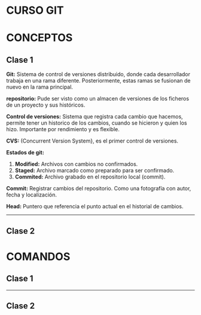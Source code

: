 # **CURSO GIT**
# CONCEPTOS
## **Clase 1**
**Git:**
Sistema de control de versiones distribuido, donde cada desarrollador trabaja en una rama diferente. Posteriormente, estas ramas se fusionan de nuevo en la rama principal.

**repositorio:**
Pude ser visto como un almacen de versiones de los ficheros de un proyecto y sus históricos.

**Control de versiones:** 
Sistema que registra cada cambio que hacemos, permite tener un historico de los cambios, cuando se hicieron y quien los hizo. Importante por rendimiento y es flexible.

**CVS:**
(Concurrent Version System}, es el primer control de versiones.

**Estados de git:**
1. **Modified:** Archivos con cambios no confirmados.
2. **Staged:** Archivo marcado como preparado para ser confirmado.
3. **Commited:** Archivo grabado en el repositorio local (commit).

**Commit:** 
Registrar cambios del repositorio. Como una fotografía con autor, fecha y localización.

**Head:** 
Puntero que referencia el punto actual en el historial de cambios.
****
## **Clase 2**
# COMANDOS
## **Clase 1**

****
## **Clase 2**
